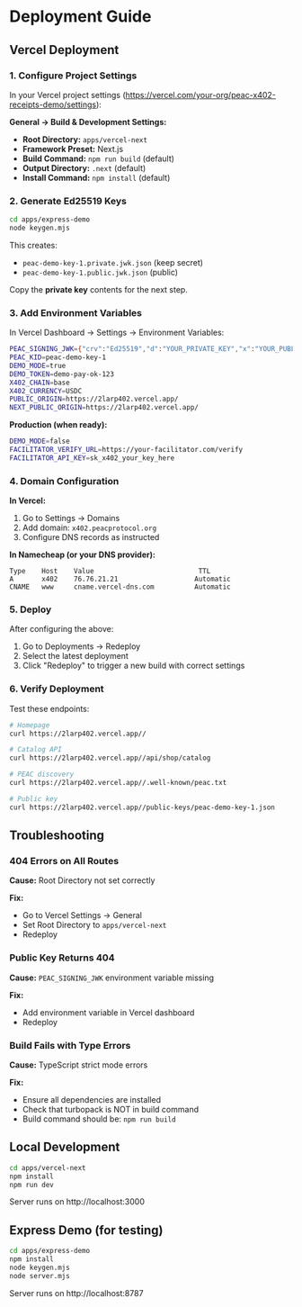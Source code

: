 # Deployment Guide

## Vercel Deployment

### 1. Configure Project Settings

In your Vercel project settings (https://vercel.com/your-org/peac-x402-receipts-demo/settings):

**General → Build & Development Settings:**
- **Root Directory:** `apps/vercel-next`
- **Framework Preset:** Next.js
- **Build Command:** `npm run build` (default)
- **Output Directory:** `.next` (default)
- **Install Command:** `npm install` (default)

### 2. Generate Ed25519 Keys

```bash
cd apps/express-demo
node keygen.mjs
```

This creates:
- `peac-demo-key-1.private.jwk.json` (keep secret)
- `peac-demo-key-1.public.jwk.json` (public)

Copy the **private key** contents for the next step.

### 3. Add Environment Variables

In Vercel Dashboard → Settings → Environment Variables:

```bash
PEAC_SIGNING_JWK={"crv":"Ed25519","d":"YOUR_PRIVATE_KEY","x":"YOUR_PUBLIC_KEY","kty":"OKP","alg":"EdDSA","use":"sig"}
PEAC_KID=peac-demo-key-1
DEMO_MODE=true
DEMO_TOKEN=demo-pay-ok-123
X402_CHAIN=base
X402_CURRENCY=USDC
PUBLIC_ORIGIN=https://2larp402.vercel.app/
NEXT_PUBLIC_ORIGIN=https://2larp402.vercel.app/
```

**Production (when ready):**
```bash
DEMO_MODE=false
FACILITATOR_VERIFY_URL=https://your-facilitator.com/verify
FACILITATOR_API_KEY=sk_x402_your_key_here
```

### 4. Domain Configuration

**In Vercel:**
1. Go to Settings → Domains
2. Add domain: `x402.peacprotocol.org`
3. Configure DNS records as instructed

**In Namecheap (or your DNS provider):**
```
Type    Host    Value                          TTL
A       x402    76.76.21.21                   Automatic
CNAME   www     cname.vercel-dns.com          Automatic
```

### 5. Deploy

After configuring the above:

1. Go to Deployments → Redeploy
2. Select the latest deployment
3. Click "Redeploy" to trigger a new build with correct settings

### 6. Verify Deployment

Test these endpoints:

```bash
# Homepage
curl https://2larp402.vercel.app//

# Catalog API
curl https://2larp402.vercel.app//api/shop/catalog

# PEAC discovery
curl https://2larp402.vercel.app//.well-known/peac.txt

# Public key
curl https://2larp402.vercel.app//public-keys/peac-demo-key-1.json
```

## Troubleshooting

### 404 Errors on All Routes

**Cause:** Root Directory not set correctly

**Fix:**
- Go to Vercel Settings → General
- Set Root Directory to `apps/vercel-next`
- Redeploy

### Public Key Returns 404

**Cause:** `PEAC_SIGNING_JWK` environment variable missing

**Fix:**
- Add environment variable in Vercel dashboard
- Redeploy

### Build Fails with Type Errors

**Cause:** TypeScript strict mode errors

**Fix:**
- Ensure all dependencies are installed
- Check that turbopack is NOT in build command
- Build command should be: `npm run build`

## Local Development

```bash
cd apps/vercel-next
npm install
npm run dev
```

Server runs on http://localhost:3000

## Express Demo (for testing)

```bash
cd apps/express-demo
npm install
node keygen.mjs
node server.mjs
```

Server runs on http://localhost:8787
